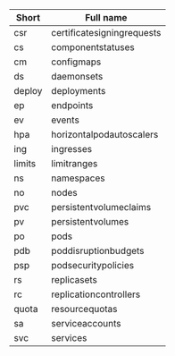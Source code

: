 | Short | Full name | 
| --- | --- |
| csr | certificatesigningrequests | 
| cs | componentstatuses | 
| cm | configmaps | 
| ds | daemonsets | 
| deploy | deployments | 
| ep | endpoints | 
| ev | events | 
| hpa | horizontalpodautoscalers | 
| ing | ingresses | 
| limits | limitranges | 
| ns | namespaces | 
| no | nodes | 
| pvc | persistentvolumeclaims | 
| pv | persistentvolumes | 
| po | pods | 
| pdb | poddisruptionbudgets | 
| psp | podsecuritypolicies | 
| rs | replicasets | 
| rc | replicationcontrollers | 
| quota | resourcequotas | 
| sa | serviceaccounts | 
| svc | services | 